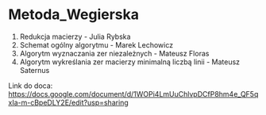 # Metoda_Wegierska
1. Redukcja macierzy - Julia Rybska
2. Schemat ogólny algorytmu - Marek Lechowicz
3. Algorytm wyznaczania zer niezależnych - Mateusz Floras
4. Algorytm wykreślania zer macierzy minimalną liczbą linii - Mateusz Saternus

Link do doca: https://docs.google.com/document/d/1WOPi4LmUuChlvpDCfP8hm4e_QF5qxIa-m-cBpeDLY2E/edit?usp=sharing

